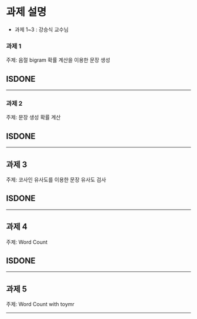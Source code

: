 # 과제 설명

  - 과제 1~3 : 강승식 교수님

### 과제 1

주제: 음절 bigram 확률 계산을 이용한 문장 생성

## ISDONE

-----

### 과제 2
주제: 문장 생성 확률 계산

## ISDONE

----------

## 과제 3
주제: 코사인 유사도를 이용한 문장 유사도 검사

## ISDONE

-----

## 과제 4
주제: Word Count

## ISDONE
-----

## 과제 5

주제: Word Count with toymr


-----